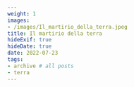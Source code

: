 ```yaml
---
weight: 1
images:
- /images/Il_martirio_della_terra.jpeg
title: Il martirio della terra
hideExif: true
hideDate: true
date: 2022-07-23
tags:
- archive # all posts
- terra
---
```

